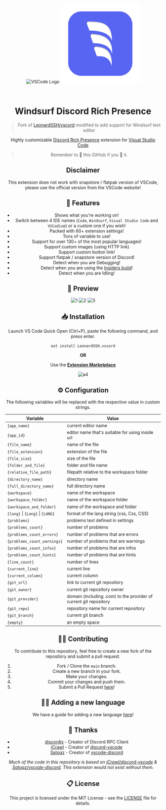 <div align="center">

<div align="center">

<p float="left">
  <img width="256" alt="VSCode Logo" src="https://i.imgur.com/n7ieZfW.png" />
  <img width="256" alt="Windsurf Logo" src="assets/windsurf_rpc.png" />
</p>

<br />


# Windsurf Discord Rich Presence
> Fork of [LeonardSSH/vscord](https://github.com/LeonardSSH/vscord) modified to add support for Windsurf text editor

Highly customizable [Discord Rich Presence](https://discord.com/rich-presence) extension for [Visual Studio Code](https://code.visualstudio.com/)

> Remember to 🌟 this GitHub if you 💖 it.

## Disclaimer

This extension does not work with snapstore / flatpak version of VSCode, please use the official version from the VSCode website!

## 📌 Features

-   Shows what you're working on!
-   Switch between 4 IDE names (`Code`, `Windsurf`, `Visual Studio Code` and `VSCodium`) or a custom one if you wish!
-   Packed with 60+ extension settings!
-   Tons of variable to use!
-   Support for over 130+ of the most popular languages!
-   Support custom images (using HTTP link)
-   Support custom button link!
-   Support flatpak / snapstore version of Discord!
-   Detect when you are Debugging!
-   Detect when you are using the [Insiders build](https://code.visualstudio.com/insiders/)!
-   Detect when you are Idling!

## 👀 Preview

![1](https://i.imgur.com/LaB4TqM.png)
![2](https://i.imgur.com/yTFIFiK.png)
![3](https://i.imgur.com/5OOkKUW.png)

## 📥 Installation

Launch VS Code Quick Open (Ctrl+P), paste the following command, and press enter.

```
ext install LeonardSSH.vscord
```

**OR**

Use the **[Extension Marketplace](https://code.visualstudio.com/docs/editor/extension-gallery)**

![a4](https://i.imgur.com/qMzox38.gif)

## ⚙️ Configuration

The following variables will be replaced with the respective value in custom strings.<br>

| Variable                         | Value                                                             |
| -------------------------------- | ----------------------------------------------------------------- |
| `{app_name}`                     | current editor name                                               |
| `{app_id}`                       | editor name that's suitable for using inside url                  |
| `{file_name}`                    | name of the file                                                  |
| `{file_extension}`               | extension of the file                                             |
| `{file_size}`                    | size of the file                                                  |
| `{folder_and_file}`              | folder and file name                                              |
| `{relative_file_path}`           | filepath relative to the workspace folder                         |
| `{directory_name}`               | directory name                                                    |
| `{full_directory_name}`          | full directory name                                               |
| `{workspace}`                    | name of the workspace                                             |
| `{workspace_folder}`             | name of the workspace folder                                      |
| `{workspace_and_folder}`         | name of the workspace and folder                                  |
| `{lang}` \| `{Lang}` \| `{LANG}` | format of the lang string (css, Css, CSS)                         |
| `{problems}`                     | problems text defined in settings                                 |
| `{problems_count}`               | number of problems                                                |
| `{problems_count_errors}`        | number of problems that are errors                                |
| `{problems_count_warnings}`      | number of problems that are warnings                              |
| `{problems_count_infos}`         | number of problems that are infos                                 |
| `{problems_count_hints}`         | number of problems that are hints                                 |
| `{line_count}`                   | number of lines                                                   |
| `{current_line}`                 | current line                                                      |
| `{current_column}`               | current column                                                    |
| `{git_url}`                      | link to current git repository                                    |
| `{git_owner}`                    | current git repository owner                                      |
| `{git_provider}`                 | domain (including .com) to the provider of current git repository |
| `{git_repo}`                     | repository name for current repository                            |
| `{git_branch}`                   | current git branch                                                |
| `{empty}`                        | an empty space                                                    |

## 👨‍💻 Contributing

To contribute to this repository, feel free to create a new fork of the repository and submit a pull request.

1. Fork / Clone the `main` branch.
2. Create a new branch in your fork.
3. Make your changes.
4. Commit your changes and push them.
5. Submit a Pull Request [here](https://github.com/LeonardSSH/vscord/pulls)!

## 👨‍💻 Adding a new language

We have a guide for adding a new language [here](ADDING_LANGUAGE.md)!

## 🎉 Thanks

-   [discordjs](https://github.com/discordjs/) - Creator of Discord RPC Client
-   [iCrawl](https://github.com/iCrawl) - Creator of [discord-vscode](https://github.com/iCrawl/discord-vscode)
-   [Satoqz](https://github.com/Satoqz) - Creator of [vscode-discord](https://github.com/Satoqz/vscode-discord/)

_Much of the code in this repository is based on [iCrawl/discord-vscode](https://github.com/iCrawl/discord-vscode) & [Satoqz/vscode-discord](https://github.com/Satoqz/vscode-discord). This extension would not exist without them._

## 📋 License

This project is licensed under the MIT License - see the [LICENSE](LICENSE) file for details.


[vsmp-link]:                https://marketplace.visualstudio.com/items?itemName=LeonardSSH.vscord
[ovsx-link]:                https://open-vsx.org/extension/LeonardSSH/vscord

[shield-vsmp-version]:      https://img.shields.io/visual-studio-marketplace/v/LeonardSSH.vscord?label=Visual%20Studio%20Marketplace
[shield-vsmp-downloads]:    https://img.shields.io/visual-studio-marketplace/d/LeonardSSH.vscord
[shield-vsmp-installs]:     https://img.shields.io/visual-studio-marketplace/i/LeonardSSH.vscord
[shield-vsmp-rating]:       https://img.shields.io/visual-studio-marketplace/r/LeonardSSH.vscord

[shield-ovsx-version]:      https://img.shields.io/open-vsx/v/LeonardSSH/vscord?label=OpenVSX%20Marketplace
[shield-ovsx-downloads]:    https://img.shields.io/open-vsx/dt/LeonardSSH/vscord
[shield-ovsx-rating]:       https://img.shields.io/open-vsx/rating/LeonardSSH/vscord

[github-workflows-ci]:      https://github.com/leonardssh/vscord/actions/workflows/CI.yml
[shield-workflows-ci]:      https://github.com/leonardssh/vscord/actions/workflows/CI.yml/badge.svg

[github-workflows-cd]:      https://github.com/leonardssh/vscord/actions/workflows/CD.yml
[shield-workflows-cd]:      https://github.com/leonardssh/vscord/actions/workflows/CD.yml/badge.svg

[gitter-vscord-support]:    https://gitter.im/LeonardSSH/vscord-support?utm_source=badge&utm_medium=badge&utm_campaign=pr-badge
[shield-gitter-support]:    https://img.shields.io/badge/gitter-support%20chat-green?color=40aa8b

